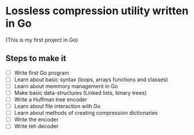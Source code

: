 # Lossless compression utility written in Go
(This is my first project in Go)
## Steps to make it

- [ ] Write first Go program
- [ ] Learn about basic syntax (loops, arrays functions and classes)
- [ ] Learn about memmory management in Go
- [ ] Make basic data-structures (Linked lists, binary trees)
- [ ] Write a Huffman tree encoder
- [ ] Learn about file interaction with Go
- [ ] Learn about methods of creating compression dictionaries
- [ ] Write the encoder
- [ ] Write teh decoder
